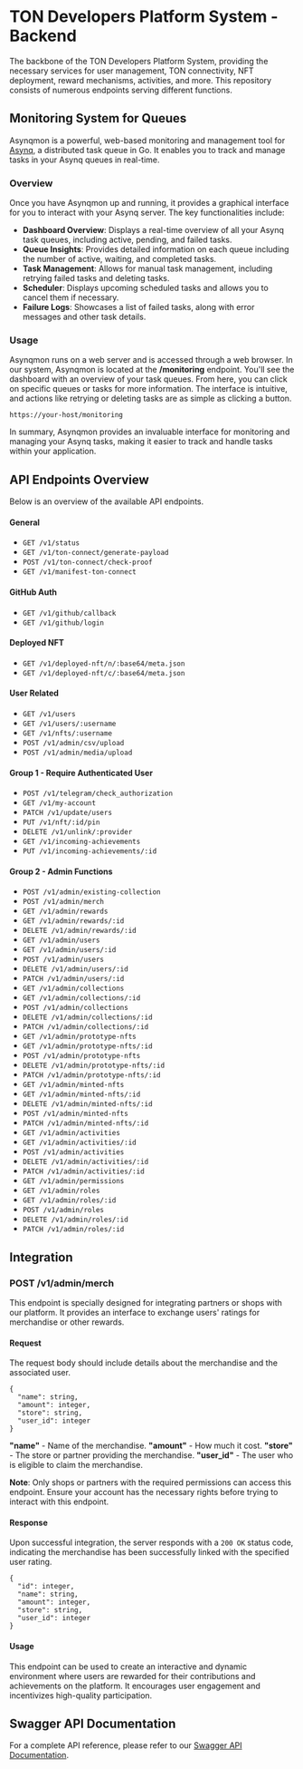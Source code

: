 # TON Developers Platform System - Backend

The backbone of the TON Developers Platform System, providing the necessary services for user management, TON connectivity, NFT deployment, reward mechanisms, activities, and more. This repository consists of numerous endpoints serving different functions.

## Monitoring System for Queues

Asynqmon is a powerful, web-based monitoring and management tool for [Asynq](https://github.com/hibiken/asynq), a distributed task queue in Go. It enables you to track and manage tasks in your Asynq queues in real-time.

### Overview

Once you have Asynqmon up and running, it provides a graphical interface for you to interact with your Asynq server. The key functionalities include:

- **Dashboard Overview**: Displays a real-time overview of all your Asynq task queues, including active, pending, and failed tasks.
- **Queue Insights**: Provides detailed information on each queue including the number of active, waiting, and completed tasks.
- **Task Management**: Allows for manual task management, including retrying failed tasks and deleting tasks.
- **Scheduler**: Displays upcoming scheduled tasks and allows you to cancel them if necessary.
- **Failure Logs**: Showcases a list of failed tasks, along with error messages and other task details.

### Usage

Asynqmon runs on a web server and is accessed through a web browser. In our system, Asynqmon is located at the **/monitoring** endpoint. You'll see the dashboard with an overview of your task queues. From here, you can click on specific queues or tasks for more information. The interface is intuitive, and actions like retrying or deleting tasks are as simple as clicking a button.

```
https://your-host/monitoring
```

In summary, Asynqmon provides an invaluable interface for monitoring and managing your Asynq tasks, making it easier to track and handle tasks within your application.
## API Endpoints Overview

Below is an overview of the available API endpoints.

#### General

- `GET /v1/status`
- `GET /v1/ton-connect/generate-payload`
- `POST /v1/ton-connect/check-proof`
- `GET /v1/manifest-ton-connect`

#### GitHub Auth

- `GET /v1/github/callback`
- `GET /v1/github/login`

#### Deployed NFT

- `GET /v1/deployed-nft/n/:base64/meta.json`
- `GET /v1/deployed-nft/c/:base64/meta.json`

#### User Related

- `GET /v1/users`
- `GET /v1/users/:username`
- `GET /v1/nfts/:username`
- `POST /v1/admin/csv/upload`
- `POST /v1/admin/media/upload`

#### Group 1 - Require Authenticated User

- `POST /v1/telegram/check_authorization`
- `GET /v1/my-account`
- `PATCH /v1/update/users`
- `PUT /v1/nft/:id/pin`
- `DELETE /v1/unlink/:provider`
- `GET /v1/incoming-achievements`
- `PUT /v1/incoming-achievements/:id`

#### Group 2 - Admin Functions

- `POST /v1/admin/existing-collection`
- `POST /v1/admin/merch`
- `GET /v1/admin/rewards`
- `GET /v1/admin/rewards/:id`
- `DELETE /v1/admin/rewards/:id`
- `GET /v1/admin/users`
- `GET /v1/admin/users/:id`
- `POST /v1/admin/users`
- `DELETE /v1/admin/users/:id`
- `PATCH /v1/admin/users/:id`
- `GET /v1/admin/collections`
- `GET /v1/admin/collections/:id`
- `POST /v1/admin/collections`
- `DELETE /v1/admin/collections/:id`
- `PATCH /v1/admin/collections/:id`
- `GET /v1/admin/prototype-nfts`
- `GET /v1/admin/prototype-nfts/:id`
- `POST /v1/admin/prototype-nfts`
- `DELETE /v1/admin/prototype-nfts/:id`
- `PATCH /v1/admin/prototype-nfts/:id`
- `GET /v1/admin/minted-nfts`
- `GET /v1/admin/minted-nfts/:id`
- `DELETE /v1/admin/minted-nfts/:id`
- `POST /v1/admin/minted-nfts`
- `PATCH /v1/admin/minted-nfts/:id`
- `GET /v1/admin/activities`
- `GET /v1/admin/activities/:id`
- `POST /v1/admin/activities`
- `DELETE /v1/admin/activities/:id`
- `PATCH /v1/admin/activities/:id`
- `GET /v1/admin/permissions`
- `GET /v1/admin/roles`
- `GET /v1/admin/roles/:id`
- `POST /v1/admin/roles`
- `DELETE /v1/admin/roles/:id`
- `PATCH /v1/admin/roles/:id`

## Integration

### POST /v1/admin/merch

This endpoint is specially designed for integrating partners or shops with our platform. It provides an interface to exchange users' ratings for merchandise or other rewards.

#### Request

The request body should include details about the merchandise and the associated user.
```
{
  "name": string,
  "amount": integer,
  "store": string,
  "user_id": integer
}
```

**"name"** - Name of the merchandise.
**"amount"** - How much it cost.
**"store"** - The store or partner providing the merchandise.
**"user_id"** - The user who is eligible to claim the merchandise.

**Note**: Only shops or partners with the required permissions can access this endpoint. Ensure your account has the necessary rights before trying to interact with this endpoint.

#### Response

Upon successful integration, the server responds with a `200 OK` status code, indicating the merchandise has been successfully linked with the specified user rating.

```
{
  "id": integer,
  "name": string,
  "amount": integer,
  "store": string,
  "user_id": integer
}
```

#### Usage

This endpoint can be used to create an interactive and dynamic environment where users are rewarded for their contributions and achievements on the platform. It encourages user engagement and incentivizes high-quality participation.

## Swagger API Documentation

For a complete API reference, please refer to our [Swagger API Documentation](https://app.swaggerhub.com/apis-docs/GOREACTDEV12/TDP/2.0.0).
